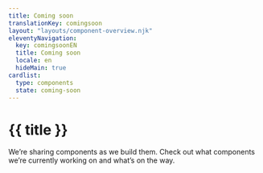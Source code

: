 ```yaml
---
title: Coming soon
translationKey: comingsoon
layout: "layouts/component-overview.njk"
eleventyNavigation:
  key: comingsoonEN
  title: Coming soon
  locale: en
  hideMain: true
cardlist:
  type: components
  state: coming-soon
---
```


# {{ title }}

We’re sharing components as we build them. Check out what components we’re currently working on and what’s on the way.
